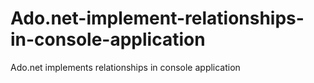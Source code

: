 # Ado.net-implement-relationships-in-console-application
Ado.net implements relationships in console application
